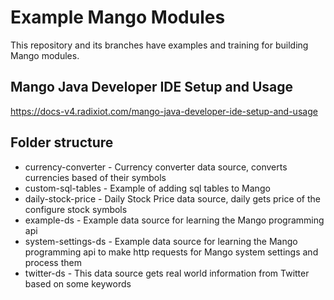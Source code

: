 # Example Mango Modules
This repository and its branches have examples and training for building Mango modules.

## Mango Java Developer IDE Setup and Usage
https://docs-v4.radixiot.com/mango-java-developer-ide-setup-and-usage

## Folder structure
- currency-converter - Currency converter data source, converts currencies based of their symbols
- custom-sql-tables - Example of adding sql tables to Mango
- daily-stock-price - Daily Stock Price data source, daily gets price of the configure stock symbols
- example-ds - Example data source for learning the Mango programming api
- system-settings-ds - Example data source for learning the Mango programming api to make http requests for Mango system settings and process them
- twitter-ds - This data source gets real world information from Twitter based on some keywords
